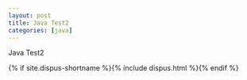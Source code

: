 ```yaml
---
layout: post
title: Java Test2
categories: [java]
---
```


Java Test2



{% if site.dispus-shortname %}{% include dispus.html %}{% endif %}